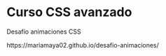 <h1>Curso CSS avanzado</h1>
<p>Desafío animaciones CSS</p>
<p>https://mariamaya02.github.io/desafio-animaciones/</p>
